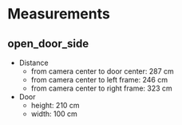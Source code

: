 # Measurements 
## open_door_side
- Distance 
    - from camera center to door center: 287 cm
    - from camera center to left frame: 246 cm
    - from camera center to right frame: 323 cm
- Door
    - height: 210 cm
    - width: 100 cm

